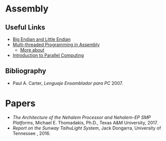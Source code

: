 # Assembly
## Useful Links
  * [Big Endian and Little Endian](https://chortle.ccsu.edu/AssemblyTutorial/Chapter-15/ass15_3.html)
  * [Multi-threaded Programming in Assembly](http://homolog.us/blogs/blog/2018/04/04/threading-assembly-language/)
     * [More about](http://lh3.github.io/2018/04/02/minimap2-and-the-future-of-bwa)
  * [Introduction to Parallel Computing](https://computing.llnl.gov/tutorials/parallel_comp/)
## Bibliography
  * Paul A. Carter, _Lenguaje Ensamblador para PC_ 2007. 
 # Papers
  * _The Architecture of the Nehalem Processor and Nehalem-EP SMP Platforms_, Michael E. Thomadakis, Ph.D., Texas A&M University, 2017.
  * _Report on the Sunway TaihuLight System_, Jack Dongarra, University of Tennessee , 2016.
